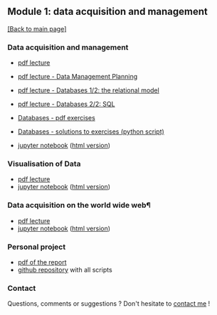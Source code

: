 ## Module 1: data acquisition and management

[[Back to main page]](../index.md)

### Data acquisition and management
- [pdf lecture](pdf_lectures/Data_Acquisition_and_Management_1.pdf)
- [pdf lecture - Data Management Planning](pdf_lectures/DataManagementPlanning.pdf)
- [pdf lecture - Databases 1/2: the relational model](pdf_lectures/Databases_1-relmod.pdf)
- [pdf lecture - Databases 2/2: SQL](pdf_lectures/Databases_2-sql.pdf)
- [Databases - pdf exercises](pdf_lectures/Databases_exercises.pdf)
- [Databases - solutions to exercises (python script)](pdf_lectures/Databases_access-sql.py)

- [jupyter notebook](nb_lectures/M1-D1-DM.ipynb) ([html version](nb_lectures/M1-D1-DM.html))

### Visualisation of Data
- [pdf lecture](pdf_lectures/Data_Acquisition_and_Management_2.pdf)
- [jupyter notebook](nb_lectures/M1-D2-DV.ipynb) ([html version](nb_lectures/M1-D2-DV.html))

### Data acquisition on the world wide web¶
- [pdf lecture](pdf_lectures/Data_Acquisition_and_Management_3.pdf)
- [jupyter notebook](nb_lectures/M1-D3-WWW.ipynb) ([html version](nb_lectures/M1-D3-WWW.html))

### Personal project
- [pdf of the report](my_project/CAS-ADS-M1-Project_mzufferey.pdf)
- [github repository](https://github.com/marzuf/CAS_ADS/tree/master/CAS_2020_M1) with all scripts 

### Contact

Questions, comments or suggestions ? Don't hesitate to [contact me](zufferey.marie@bluewin.ch) !
